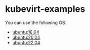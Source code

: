 # kubevirt-examples

You can use the following OS.

- [ubuntu:18.04](https://hub.docker.com/layers/docheio/containerdisk-ubuntu/18.04/)
- [ubuntu:20.04]()
- [ubuntu:22.04]()
